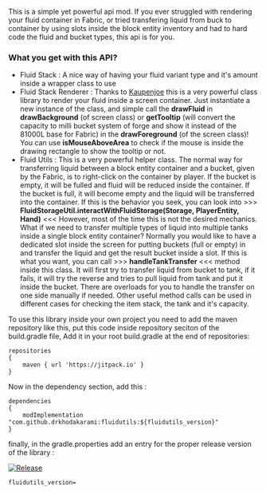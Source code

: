 This is a simple yet powerful api mod. If you ever struggled with rendering your fluid container in Fabric, or tried transfering liquid from buck to container by using slots inside the block entity inventory and had to hard code the fluid and bucket types, this api is for you.

### What you get with this API?

- Fluid Stack : A nice way of having your fluid variant type and it's amount inside a wrapper class to use
- Fluid Stack Renderer : Thanks to [Kaupenjoe](https://www.youtube.com/@ModdingByKaupenjoe) this is a very powerful class library to render your fluid inside a screen container. Just instantiate a new instance of the class, and simple call the **drawFluid** in **drawBackground** (of screen class) or **getTooltip** (will convert the capacity to milli bucket system of forge and show it instead of the 81000L base for Fabric) in the **drawForeground** (of the screen class)! You can use **isMouseAboveArea** to check if the mouse is inside the drawing rectangle to show the tooltip or not.
- Fluid Utils : This is a very powerful helper class. The normal way for transferring liquid between a block entity container and a bucket, given by the Fabric, is to right-click on the container by player. If the bucket is empty, it will be fulled and fluid will be reduced inside the container. If the bucket is full, it will become empty and the liquid will be transferred into the container. If this is the behavior you seek, you can look into >>> **FluidStorageUtil.interactWithFluidStorage(Storage<FluidVariant>, PlayerEntity, Hand)** <<< However, most of the time this is not the desired mechanics. What if we need to transfer multiple types of liquid into multiple tanks inside a single block entity container? Normally you would like to have a dedicated slot inside the screen for putting buckets (full or empty) in and transfer the liquid and get the result bucket inside a slot. If this is what you want, you can call >>> **handleTankTransfer** <<< method inside this class. It will first try to transfer liquid from bucket to tank, if it fails, it will try the reverse and tries to pull liquid from tank and put it inside the bucket. There are overloads for you to handle the transfer on one side manually if needed. Other useful method calls can be used in different cases for checking the item stack, the tank and it's capacity.

To use this library inside your own project you need to add the maven repository like this, put this code inside repository seciton of the build.gradle file, Add it in your root build.gradle at the end of repositories:

```Maven Repository
repositories 
{
    maven { url 'https://jitpack.io' }
}
```

Now in the dependency section, add this :
```dependencies
dependencies 
{
    modImplementation "com.github.drkhodakarami:fluidutils:${fluidutils_version}"
}
```

finally, in the gradle.properties add an entry for the proper release version of the library :

[![Release](https://jitpack.io/v/drkhodakarami/fluidutils.svg)](https://jitpack.io/#drkhodakarami/fluidutils)
```gradle.properties
fluidutils_version=
```